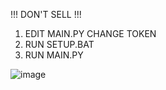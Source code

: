 !!! DON'T SELL !!!
1. EDIT MAIN.PY CHANGE TOKEN
2. RUN SETUP.BAT
3. RUN MAIN.PY


 ![image](https://github.com/user-attachments/assets/36db7106-2763-4cff-bc02-2ca6ad3d65bc)

